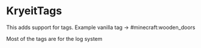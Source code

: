 # KryeitTags

This adds support for tags. Example vanilla tag -> #minecraft:wooden_doors

Most of the tags are for the log system
